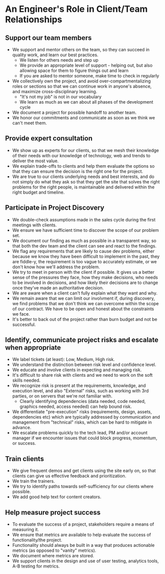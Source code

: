 # An Engineer's Role in Client/Team Relationships

## Support our team members

*   We support and mentor others on the team, so they can succeed in quality work, and learn our best practices.
    *   We listen for others needs and step up
    *   We provide an appropriate level of support - helping out, but also allowing space for them to figure things out and learn
    *   If you are asked to mentor someone, make time to check in regularly
*   We collectively own the project, and avoid over-compartmentalizing roles or sections so that we can continue work in anyone's absence, and maximize cross-disciplinary learning.
    *   "It's not my job" is not in our vocabulary
    *   We learn as much as we can about all phases of the development cycle
*   We document a project for possible handoff to another team.
*   We honor our commitments and communicate as soon as we think we can't meet them.

## Provide expert consultation

*   We show up as experts for our clients, so that we mesh their knowledge of their needs with our knowledge of technology, web and trends to deliver the most value.
*   We explain trade-offs to clients and help them evaluate the options so that they can ensure the decision is the right one for the project.
*   We are true to our clients underlying needs and best interests, and do not simply do what they ask so that they get the site that solves the right problems for the right people, is maintainable and delivered within the right budget and timeline.

## Participate in Project Discovery

*   We double-check assumptions made in the sales cycle during the first meetings with clients.
*   We ensure we have sufficient time to discover the scope of our problem set.
*   We document our finding as much as possible in a transparent way, so that both the dev team and the client can see and react to the findings.
*   We flag any requirements that are likely to cause dev problems, either because we know they have been difficult to implement in the past, they are fiddle-y, the requirement is too vague to accurately estimate, or we don't know how we'll address the problem.
*   We try to meet in person with the client if possible. It gives us a better sense of the pressures they face, how they make decisions, who needs to be involved in decisions, and how likely their decisions are to change once they've made an authoritative decision.
*   We are aware when a client can't fully explain what they want and why.
*   We remain aware that we can limit our involvment if, during discovery, we find problems that we don't think we can overcome within the scope of our contract. We have to be open and honest about the constraints we face.
*   It's better to back out of the project rather than burn budget and not be successful.

## Identify, communicate project risks and escalate when appropriate

*   We label tickets (at least): Low, Medium, High risk.
*   We understand the distinction between risk level and confidence level.
*   We educate and involve clients in expecting and managing risk.
*   It's difficult to share risk with clients and we need to work on the soft skills needed.
*   We recognize risk is present at the requirements, knowledge, and execution level, and also "External" risks, such as working with 3rd parties, or on servers that we're not familiar with.
    *   Clearly identifying dependencies (data needed, code needed, graphics needed, access needed) can help bound risk.
*   We differentiate "pre-execution" risks (requirements, design, assets, dependencies etc) which are typically addressed by communication and management from "technical" risks, which can be hard to mitigate in advance.
*   We escalate problems quickly to the tech lead, PM and/or account manager if we encounter issues that could block progress, momentum, or success.

## Train clients

*   We give frequent demos and get clients using the site early on, so that clients can give us effective feedback and prioritization.
*   We train the trainers.
*   We try to identify paths towards self-sufficiency for our clients where possible.
*   We add good help text for content creators.

## Help measure project success

*   To evaluate the success of a project, stakeholders require a means of measuring it.
*   We ensure that metrics are available to help evaluate the success of functionality/the project.
*   Functionality should always be built in a way that produces actionable metrics (as opposed to "vanity" metrics).
*   We document where metrics are stored.
*   We support clients in the design and use of user testing, analytics tools, A-B testing for metrics.
